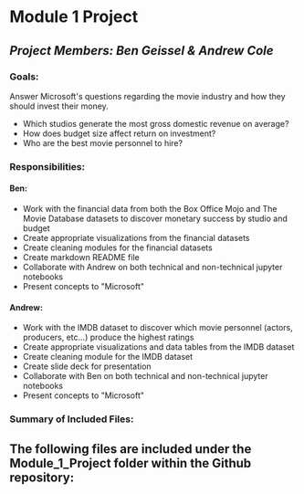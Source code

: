 # **Module 1 Project**

## *Project Members: Ben Geissel & Andrew Cole*

### Goals:
Answer Microsoft's questions regarding the movie industry and how they should invest their money.
- Which studios generate the most gross domestic revenue on average?
- How does budget size affect return on investment?
- Who are the best movie personnel to hire?


### Responsibilities:
#### Ben:
- Work with the financial data from both the Box Office Mojo and The Movie Database datasets to discover monetary success by studio and budget
- Create appropriate visualizations from the financial datasets
- Create cleaning modules for the financial datasets
- Create markdown README file
- Collaborate with Andrew on both technical and non-technical jupyter notebooks
- Present concepts to "Microsoft"
#### Andrew:
- Work with the IMDB dataset to discover which movie personnel (actors, producers, etc...) produce the highest ratings
- Create appropriate visualizations and data tables from the IMDB dataset
- Create cleaning module for the IMDB dataset
- Create slide deck for presentation
- Collaborate with Ben on both technical and non-technical jupyter notebooks
- Present concepts to "Microsoft"


### Summary of Included Files:
The following files are included under the Module_1_Project folder within the Github repository:
- 
